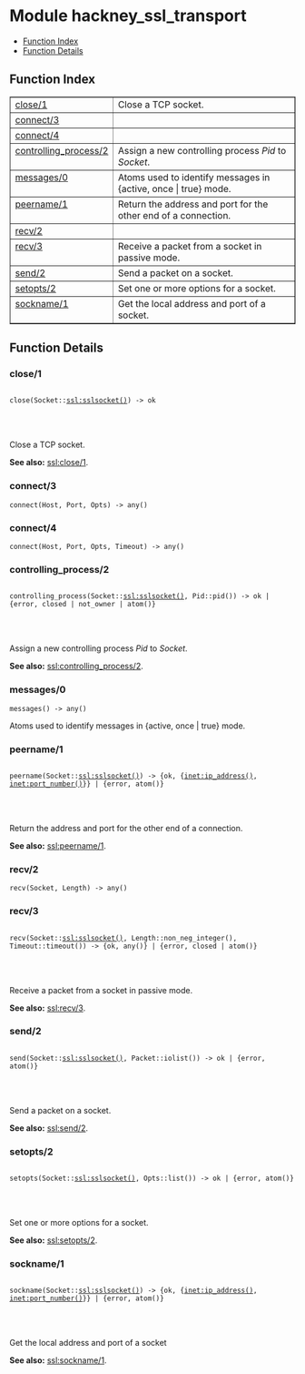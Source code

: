 

# Module hackney_ssl_transport #
* [Function Index](#index)
* [Function Details](#functions)


<a name="index"></a>

## Function Index ##


<table width="100%" border="1" cellspacing="0" cellpadding="2" summary="function index"><tr><td valign="top"><a href="#close-1">close/1</a></td><td>Close a TCP socket.</td></tr><tr><td valign="top"><a href="#connect-3">connect/3</a></td><td></td></tr><tr><td valign="top"><a href="#connect-4">connect/4</a></td><td></td></tr><tr><td valign="top"><a href="#controlling_process-2">controlling_process/2</a></td><td>Assign a new controlling process <em>Pid</em> to <em>Socket</em>.</td></tr><tr><td valign="top"><a href="#messages-0">messages/0</a></td><td>Atoms used to identify messages in {active, once | true} mode.</td></tr><tr><td valign="top"><a href="#peername-1">peername/1</a></td><td>Return the address and port for the other end of a connection.</td></tr><tr><td valign="top"><a href="#recv-2">recv/2</a></td><td></td></tr><tr><td valign="top"><a href="#recv-3">recv/3</a></td><td>Receive a packet from a socket in passive mode.</td></tr><tr><td valign="top"><a href="#send-2">send/2</a></td><td>Send a packet on a socket.</td></tr><tr><td valign="top"><a href="#setopts-2">setopts/2</a></td><td>Set one or more options for a socket.</td></tr><tr><td valign="top"><a href="#sockname-1">sockname/1</a></td><td>Get the local address and port of a socket.</td></tr></table>


<a name="functions"></a>

## Function Details ##

<a name="close-1"></a>

### close/1 ###


<pre><code>
close(Socket::<a href="ssl.md#type-sslsocket">ssl:sslsocket()</a>) -&gt; ok
</code></pre>

<br></br>


Close a TCP socket.

__See also:__ [ssl:close/1](ssl.md#close-1).
<a name="connect-3"></a>

### connect/3 ###

`connect(Host, Port, Opts) -> any()`


<a name="connect-4"></a>

### connect/4 ###

`connect(Host, Port, Opts, Timeout) -> any()`


<a name="controlling_process-2"></a>

### controlling_process/2 ###


<pre><code>
controlling_process(Socket::<a href="ssl.md#type-sslsocket">ssl:sslsocket()</a>, Pid::pid()) -&gt; ok | {error, closed | not_owner | atom()}
</code></pre>

<br></br>


Assign a new controlling process _Pid_ to _Socket_.

__See also:__ [ssl:controlling_process/2](ssl.md#controlling_process-2).
<a name="messages-0"></a>

### messages/0 ###

`messages() -> any()`

Atoms used to identify messages in {active, once | true} mode.
<a name="peername-1"></a>

### peername/1 ###


<pre><code>
peername(Socket::<a href="ssl.md#type-sslsocket">ssl:sslsocket()</a>) -&gt; {ok, {<a href="inet.md#type-ip_address">inet:ip_address()</a>, <a href="inet.md#type-port_number">inet:port_number()</a>}} | {error, atom()}
</code></pre>

<br></br>


Return the address and port for the other end of a connection.

__See also:__ [ssl:peername/1](ssl.md#peername-1).
<a name="recv-2"></a>

### recv/2 ###

`recv(Socket, Length) -> any()`


<a name="recv-3"></a>

### recv/3 ###


<pre><code>
recv(Socket::<a href="ssl.md#type-sslsocket">ssl:sslsocket()</a>, Length::non_neg_integer(), Timeout::timeout()) -&gt; {ok, any()} | {error, closed | atom()}
</code></pre>

<br></br>


Receive a packet from a socket in passive mode.

__See also:__ [ssl:recv/3](ssl.md#recv-3).
<a name="send-2"></a>

### send/2 ###


<pre><code>
send(Socket::<a href="ssl.md#type-sslsocket">ssl:sslsocket()</a>, Packet::iolist()) -&gt; ok | {error, atom()}
</code></pre>

<br></br>


Send a packet on a socket.

__See also:__ [ssl:send/2](ssl.md#send-2).
<a name="setopts-2"></a>

### setopts/2 ###


<pre><code>
setopts(Socket::<a href="ssl.md#type-sslsocket">ssl:sslsocket()</a>, Opts::list()) -&gt; ok | {error, atom()}
</code></pre>

<br></br>


Set one or more options for a socket.

__See also:__ [ssl:setopts/2](ssl.md#setopts-2).
<a name="sockname-1"></a>

### sockname/1 ###


<pre><code>
sockname(Socket::<a href="ssl.md#type-sslsocket">ssl:sslsocket()</a>) -&gt; {ok, {<a href="inet.md#type-ip_address">inet:ip_address()</a>, <a href="inet.md#type-port_number">inet:port_number()</a>}} | {error, atom()}
</code></pre>

<br></br>


Get the local address and port of a socket

__See also:__ [ssl:sockname/1](ssl.md#sockname-1).
